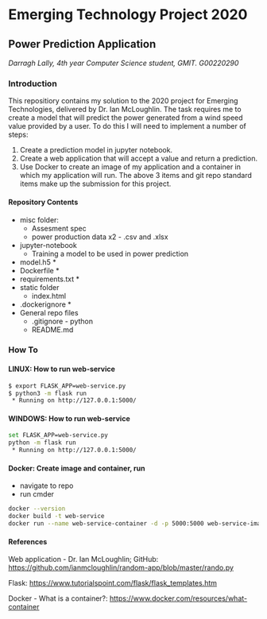 # Emerging Technology Project 2020

## Power Prediction Application
*Darragh Lally, 4th year Computer Science student, GMIT. G00220290*

### Introduction
This repositiory contains my solution to the 2020 project for Emerging Technologies, delivered by Dr. Ian McLoughlin. The task requires me to create a model that will predict the power generated from a wind speed value provided by a user. To do this I will need to implement a number of steps:
1. Create a prediction model in jupyter notebook.
2. Create a web application that will accept a value and return a prediction.
3. Use Docker to create an image of my application and a container in which my application will run. 
The above 3 items and git repo standard items make up the submission for this project.

#### Repository Contents
* misc folder:
    * Assesment spec
    * power production data x2 - .csv and .xlsx
* jupyter-notebook
    * Training a model to be used in power prediction
* model.h5
    * 
* Dockerfile
    * 
* requirements.txt
    * 
* static folder
    * index.html
* .dockerignore
    * 
* General repo files
    * .gitignore - python
    * README.md

### How To
#### LINUX: How to run web-service
``` bash
$ export FLASK_APP=web-service.py
$ python3 -m flask run
 * Running on http://127.0.0.1:5000/
```

#### WINDOWS: How to run web-service
``` bash
set FLASK_APP=web-service.py
python -m flask run
 * Running on http://127.0.0.1:5000/
```

#### Docker: Create image and container, run
* navigate to repo
* run cmder
``` bash
docker --version
docker build -t web-service
docker run --name web-service-container -d -p 5000:5000 web-service-image
```

#### References
Web application - Dr. Ian McLoughlin; GitHub: https://github.com/ianmcloughlin/random-app/blob/master/rando.py

Flask: https://www.tutorialspoint.com/flask/flask_templates.htm

Docker - What is a container?: https://www.docker.com/resources/what-container


